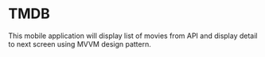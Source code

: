 # TMDB
This mobile application will display list of movies from API and display detail to next screen using MVVM design pattern.
